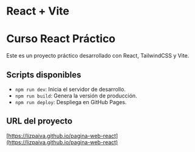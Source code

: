 # React + Vite

# Curso React Práctico

Este es un proyecto práctico desarrollado con React, TailwindCSS y Vite.

## Scripts disponibles

- `npm run dev`: Inicia el servidor de desarrollo.
- `npm run build`: Genera la versión de producción.
- `npm run deploy`: Despliega en GitHub Pages.

## URL del proyecto
[https://lizpaiva.github.io/pagina-web-react](https://lizpaiva.github.io/pagina-web-react)